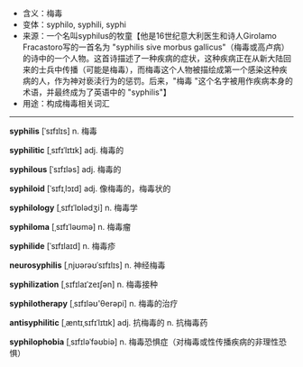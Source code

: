 - <span class="definition">含义：梅毒</span>
- <span class="definition">变体：syphilo, syphili, syphi</span>
- <span class="definition">来源：一个名叫syphilus的牧童【他是16世纪意大利医生和诗人Girolamo Fracastoro写的一首名为 "syphilis sive morbus gallicus"（梅毒或高卢病）的诗中的一个人物。这首诗描述了一种疾病的症状，这种疾病正在从新大陆回来的士兵中传播（可能是梅毒），而梅毒这个人物被描绘成第一个感染这种疾病的人，作为神对亵渎行为的惩罚。后来，"梅毒 "这个名字被用作疾病本身的术语，并最终成为了英语中的 "syphilis"】</span>
- <span class="definition">用途：构成梅毒相关词汇</span>


---


<span class="vocabulary">**syphilis**</span> [ˈsɪfɪlɪs] n. 梅毒 

<span class="vocabulary">**syphilitic**</span> [ˌsɪfɪˈlɪtɪk] adj. 梅毒的

<span class="vocabulary">**syphilous**</span> [ˈsɪfɪləs] adj. 梅毒的

<span class="vocabulary">**syphiloid**</span> [ˈsɪfɪˌlɔɪd] adj. 像梅毒的，梅毒状的

<span class="vocabulary">**syphilology**</span> [ˌsɪfɪˈlɒlədʒi] n. 梅毒学

<span class="vocabulary">**syphiloma**</span> [ˌsɪfɪˈləʊmə] n. 梅毒瘤

<span class="vocabulary">**syphilide**</span> [ˈsɪfɪlaɪd] n. 梅毒疹

<span class="vocabulary">**neurosyphilis**</span> [ˌnjʊərəʊˈsɪfɪlɪs] n. 神经梅毒

<span class="vocabulary">**syphilization**</span> [ˌsɪfɪlaɪˈzeɪʃən] n. 梅毒接种

<span class="vocabulary">**syphilotherapy**</span> [ˌsɪfɪləʊ'θerәpi] n. 梅毒的治疗

<span class="vocabulary">**antisyphilitic**</span> [ˌæntɪˌsɪfɪˈlɪtɪk] adj. 抗梅毒的 n. 抗梅毒药

<span class="vocabulary">**syphilophobia**</span> [ˌsɪfɪləˈfəʊbiə] n. 梅毒恐惧症（对梅毒或性传播疾病的非理性恐惧）
